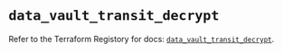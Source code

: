 # `data_vault_transit_decrypt`

Refer to the Terraform Registory for docs: [`data_vault_transit_decrypt`](https://registry.terraform.io/providers/hashicorp/vault/3.16.0/docs/data-sources/transit_decrypt).
